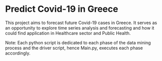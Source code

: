 # Predict Covid-19 in Greece
This project aims to forecast future Covid-19 cases in Greece. It serves as an opportunity to explore time series analysis and forecasting and how it could find application in Healthcare sector and Public Health.

Note: Each python script is dedicated to each phase of the data mining process and the driver script, hence Main.py, executes each phase accordingly.
